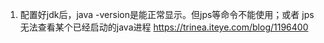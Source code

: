 1. 配置好jdk后，java -version是能正常显示。但jps等命令不能使用；或者 jps无法查看某个已经启动的java进程
https://trinea.iteye.com/blog/1196400  